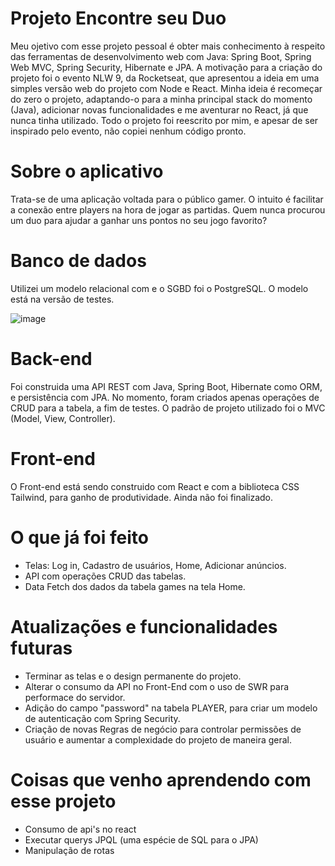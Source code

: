 # Projeto Encontre seu Duo

Meu ojetivo com esse projeto pessoal é obter mais conhecimento à respeito das ferramentas de desenvolvimento web com Java: Spring Boot, Spring Web MVC, Spring Security, Hibernate e JPA. A motivação para a criação do projeto foi o evento NLW 9, da Rocketseat, que apresentou a ideia em uma simples versão web do projeto com Node e React. Minha ideia é recomeçar do zero o projeto, adaptando-o para a minha principal stack do momento (Java), adicionar novas funcionalidades e me aventurar no React, já que nunca tinha utilizado. Todo o projeto foi reescrito por mim, e apesar de ser inspirado pelo evento, não copiei nenhum código pronto.  

# Sobre o aplicativo
Trata-se de uma aplicação voltada para o público gamer. O intuito é facilitar a conexão entre players na hora de jogar as partidas. Quem nunca procurou um duo para ajudar a ganhar uns pontos no seu jogo favorito? 

# Banco de dados
Utilizei um modelo relacional com e o SGBD foi o PostgreSQL.
O modelo está na versão de testes.

![image](https://user-images.githubusercontent.com/92180064/219857983-bd58f17f-3e4c-437b-8120-5c0f1b5e7c31.png)

# Back-end 
Foi construida uma API REST com Java, Spring Boot, Hibernate como ORM, e persistência com JPA. No momento, foram criados apenas operações de CRUD para a tabela, a fim de testes. O padrão de projeto utilizado foi o MVC (Model, View, Controller).

# Front-end
O Front-end está sendo construido com React e com a biblioteca CSS Tailwind, para ganho de produtividade. Ainda não foi finalizado.

# O que já foi feito

* Telas: Log in, Cadastro de usuários, Home, Adicionar anúncios.
* API com operações CRUD das tabelas.
* Data Fetch dos dados da tabela games na tela Home.

# Atualizações e funcionalidades futuras

* Terminar as telas e o design permanente do projeto.
* Alterar o consumo da API no Front-End com o uso de SWR para performace do servidor.
* Adição do campo "password" na tabela PLAYER, para criar um modelo de autenticação com Spring Security.
* Criação de novas Regras de negócio para controlar permissões de usuário e aumentar a complexidade do projeto de maneira geral.


# Coisas que venho aprendendo com esse projeto

* Consumo de api's no react
* Executar querys JPQL (uma espécie de SQL para o JPA)
* Manipulação de rotas 




